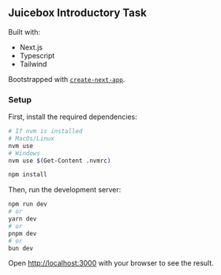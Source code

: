 ## Juicebox Introductory Task

Built with:
- Next.js
- Typescript
- Tailwind

Bootstrapped with [`create-next-app`](https://github.com/vercel/next.js/tree/canary/packages/create-next-app).

### Setup

First, install the required dependencies:
```bash
# If nvm is installed
# MacOs/Linux
nvm use
# Windows
nvm use $(Get-Content .nvmrc)

npm install
```

Then, run the development server:

```bash
npm run dev
# or
yarn dev
# or
pnpm dev
# or
bun dev
```

Open [http://localhost:3000](http://localhost:3000) with your browser to see the result.
